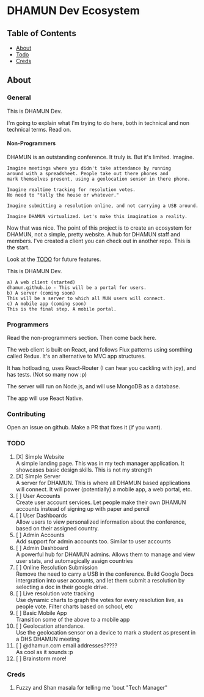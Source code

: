 DHAMUN Dev Ecosystem
=========================

## Table of Contents

- [About](#about)
- [Todo](#todo)
- [Creds](#creds)

## About

### General

This is DHAMUN Dev.

I'm going to explain what I'm trying to do here, both in technical and non technical terms. Read on.

#### Non-Programmers

DHAMUN is an outstanding conference. It truly is. 
But it's limited. Imagine.

```
Imagine meetings where you didn't take attendance by running 
around with a spreadsheet. People take out there phones and 
mark themselves present, using a geolocation sensor in there phone.

Imagine realtime tracking for resolution votes. 
No need to "tally the house or whatever." 

Imagine submitting a resolution online, and not carrying a USB around.

Imagine DHAMUN virtualized. Let's make this imagination a reality.
```

Now that was nice. The point of this project is to create an ecosystem for DHAMUN, not a simple, pretty website. A hub for DHAMUN staff and members. I've created a client you can check out in another repo. This is the start.

Look at the [TODO](#todo) for future features.

This is DHAMUN Dev. 

```
a) A web client (started)
dhamun.github.io - This will be a portal for users.
b) A server (coming soon)
This will be a server to which all MUN users will connect. 
c) A mobile app (coming soon)
This is the final step. A mobile portal.
```

### Programmers

Read the non-programmers section. Then come back here.

The web client is built on React, and follows Flux patterns using somthing called Redux. It's an alternative to MVC app structures.

It has hotloading, uses React-Router (I can hear you cackling with joy), and has tests. (Not so many now :p)

The server will run on Node.js, and will use MongoDB as a database.

The app will use React Native. 

### Contributing

Open an issue on github. Make a PR that fixes it (if you want). 

### TODO
1. [X] Simple Website  
A simple landing page. This was in my tech manager application. It showcases basic design skills. This is not my strength
2. [X] Simple Server  
A server for DHAMUN. This is where all DHAMUN based applications will connect. It will power (potentially) a mobile app, a web portal, etc.
3. [ ] User Accounts  
Create user account services. Let people make their own DHAMUN accounts instead of signing up with paper and pencil
4. [ ] User Dashboards  
Allow users to view personalized information about the conference, based on their assigned country.
5. [ ] Admin Accounts  
Add support for admin accounts too. Similar to user accounts
6. [ ] Admin Dashboard  
A powerful hub for DHAMUN admins. Allows them to manage and view user stats, and automagically assign countries
7. [ ] Online Resolution Submission  
Remove the need to carry a USB in the conference. Build Google Docs intergration into user accounts, and let them submit a resolution by selecting a doc in their google drive.
8. [ ] Live resolution vote tracking  
Use dynamic charts to graph the votes for every resolution live, as people vote. Filter charts based on school, etc
9. [ ] Basic Mobile App  
Transition some of the above to a mobile app
10. [ ] Geolocation attendance.  
Use the geolocation sensor on a device to mark a student as present in a DHS DHAMUN meeting
11. [ ] @dhamun.com email addresses?????  
As cool as it sounds :p  
12. [ ] Brainstorm more!

### Creds
1. Fuzzy and Shan masala for telling me 'bout "Tech Manager"